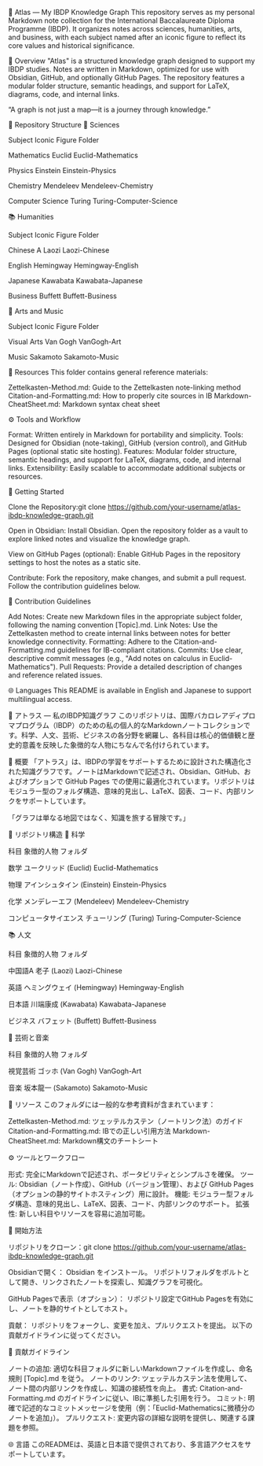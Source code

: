 🧭 Atlas — My IBDP Knowledge Graph
This repository serves as my personal Markdown note collection for the International Baccalaureate Diploma Programme (IBDP). It organizes notes across sciences, humanities, arts, and business, with each subject named after an iconic figure to reflect its core values and historical significance.

📖 Overview
"Atlas" is a structured knowledge graph designed to support my IBDP studies. Notes are written in Markdown, optimized for use with Obsidian, GitHub, and optionally GitHub Pages. The repository features a modular folder structure, semantic headings, and support for LaTeX, diagrams, code, and internal links.

“A graph is not just a map—it is a journey through knowledge.”


📂 Repository Structure
🔬 Sciences



Subject
Iconic Figure
Folder



Mathematics
Euclid
Euclid-Mathematics


Physics
Einstein
Einstein-Physics


Chemistry
Mendeleev
Mendeleev-Chemistry


Computer Science
Turing
Turing-Computer-Science


📚 Humanities



Subject
Iconic Figure
Folder



Chinese A
Laozi
Laozi-Chinese


English
Hemingway
Hemingway-English


Japanese
Kawabata
Kawabata-Japanese


Business
Buffett
Buffett-Business


🎨 Arts and Music



Subject
Iconic Figure
Folder



Visual Arts
Van Gogh
VanGogh-Art


Music
Sakamoto
Sakamoto-Music


📁 Resources
This folder contains general reference materials:

Zettelkasten-Method.md: Guide to the Zettelkasten note-linking method
Citation-and-Formatting.md: How to properly cite sources in IB
Markdown-CheatSheet.md: Markdown syntax cheat sheet


⚙️ Tools and Workflow

Format: Written entirely in Markdown for portability and simplicity.
Tools: Designed for Obsidian (note-taking), GitHub (version control), and GitHub Pages (optional static site hosting).
Features: Modular folder structure, semantic headings, and support for LaTeX, diagrams, code, and internal links.
Extensibility: Easily scalable to accommodate additional subjects or resources.


🚀 Getting Started

Clone the Repository:git clone https://github.com/your-username/atlas-ibdp-knowledge-graph.git


Open in Obsidian:
Install Obsidian.
Open the repository folder as a vault to explore linked notes and visualize the knowledge graph.


View on GitHub Pages (optional):
Enable GitHub Pages in the repository settings to host the notes as a static site.


Contribute:
Fork the repository, make changes, and submit a pull request.
Follow the contribution guidelines below.




🤝 Contribution Guidelines

Add Notes: Create new Markdown files in the appropriate subject folder, following the naming convention [Topic].md.
Link Notes: Use the Zettelkasten method to create internal links between notes for better knowledge connectivity.
Formatting: Adhere to the Citation-and-Formatting.md guidelines for IB-compliant citations.
Commits: Use clear, descriptive commit messages (e.g., "Add notes on calculus in Euclid-Mathematics").
Pull Requests: Provide a detailed description of changes and reference related issues.


🌐 Languages
This README is available in English and Japanese to support multilingual access.

🧭 アトラス — 私のIBDP知識グラフ
このリポジトリは、国際バカロレアディプロマプログラム（IBDP）のための私の個人的なMarkdownノートコレクションです。科学、人文、芸術、ビジネスの各分野を網羅し、各科目は核心的価値観と歴史的意義を反映した象徴的な人物にちなんで名付けられています。

📖 概要
「アトラス」は、IBDPの学習をサポートするために設計された構造化された知識グラフです。ノートはMarkdownで記述され、Obsidian、GitHub、およびオプションで GitHub Pages での使用に最適化されています。リポジトリはモジュラー型のフォルダ構造、意味的見出し、LaTeX、図表、コード、内部リンクをサポートしています。

「グラフは単なる地図ではなく、知識を旅する冒険です。」


📂 リポジトリ構造
🔬 科学



科目
象徴的人物
フォルダ



数学
ユークリッド (Euclid)
Euclid-Mathematics


物理
アインシュタイン (Einstein)
Einstein-Physics


化学
メンデレーエフ (Mendeleev)
Mendeleev-Chemistry


コンピュータサイエンス
チューリング (Turing)
Turing-Computer-Science


📚 人文



科目
象徴的人物
フォルダ



中国語A
老子 (Laozi)
Laozi-Chinese


英語
ヘミングウェイ (Hemingway)
Hemingway-English


日本語
川端康成 (Kawabata)
Kawabata-Japanese


ビジネス
バフェット (Buffett)
Buffett-Business


🎨 芸術と音楽



科目
象徴的人物
フォルダ



視覚芸術
ゴッホ (Van Gogh)
VanGogh-Art


音楽
坂本龍一 (Sakamoto)
Sakamoto-Music


📁 リソース
このフォルダには一般的な参考資料が含まれています：

Zettelkasten-Method.md: ツェッテルカステン（ノートリンク法）のガイド
Citation-and-Formatting.md: IBでの正しい引用方法
Markdown-CheatSheet.md: Markdown構文のチートシート


⚙️ ツールとワークフロー

形式: 完全にMarkdownで記述され、ポータビリティとシンプルさを確保。
ツール: Obsidian（ノート作成）、GitHub（バージョン管理）、および GitHub Pages（オプションの静的サイトホスティング）用に設計。
機能: モジュラー型フォルダ構造、意味的見出し、LaTeX、図表、コード、内部リンクのサポート。
拡張性: 新しい科目やリソースを容易に追加可能。


🚀 開始方法

リポジトリをクローン：git clone https://github.com/your-username/atlas-ibdp-knowledge-graph.git


Obsidianで開く：
Obsidian をインストール。
リポジトリフォルダをボルトとして開き、リンクされたノートを探索し、知識グラフを可視化。


GitHub Pagesで表示（オプション）：
リポジトリ設定でGitHub Pagesを有効にし、ノートを静的サイトとしてホスト。


貢献：
リポジトリをフォークし、変更を加え、プルリクエストを提出。
以下の貢献ガイドラインに従ってください。




🤝 貢献ガイドライン

ノートの追加: 適切な科目フォルダに新しいMarkdownファイルを作成し、命名規則 [Topic].md を従う。
ノートのリンク: ツェッテルカステン法を使用して、ノート間の内部リンクを作成し、知識の接続性を向上。
書式: Citation-and-Formatting.md のガイドラインに従い、IBに準拠した引用を行う。
コミット: 明確で記述的なコミットメッセージを使用（例：「Euclid-Mathematicsに微積分のノートを追加」）。
プルリクエスト: 変更内容の詳細な説明を提供し、関連する課題を参照。


🌐 言語
このREADMEは、英語と日本語で提供されており、多言語アクセスをサポートしています。
